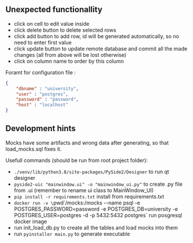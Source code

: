 ## Unexpected functionallity

- click on cell to edit value inside
- click delete button to delete selected rows
- click add button to add row, id will be generated automatically, so no need to enter first value
- click update button to update remote database and commit all the made changes (all from above will be lost otherwise)
- click on column name to order by this column

Foramt for configuration file :

```json
{
    "dbname" : "university", 
    "user" : "postgres", 
    "password" : "password", 
    "host" : "localhost"
}
```

## Development hints

Mocks have some artifacts and wrong data after generating, so that load_mocks.sql fixes it.

Usefull commands (should be run from root project folder):

- `./venv/lib/python3.8/site-packages/PySide2/Designer` to run qt designer
- `pyside2-uic "mainwindow.ui" -o "mainwindow_ui.py"` to create .py file from .ui (remember to rename ui class  to MainWindow_UI)
- `pip install -r requirements.txt` install from requirements.txt
- `docker run -v \`pwd\`/mocks:/mocks --name psql -e POSTGRES_PASSWORD=password -e POSTGRES_DB=university -e POSTGRES_USER=postgres -d -p 5432:5432 postgres` run posgresql docker image
- run init_load_db.py to create all the tables and load mocks into them
- run `pyinstaller main.py` to generate executable

